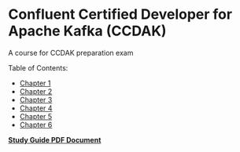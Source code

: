 # Confluent Certified Developer for Apache Kafka (CCDAK)

A course for CCDAK preparation exam

Table of Contents:

- [Chapter 1](chapter-1/chapter-1.getting-started.md)
- [Chapter 2](chapter-2/chapter-2.building-a-practice-cluster.md)
- [Chapter 3](chapter-3/chapter-3.kafka-architecture-basics.md)
- [Chapter 4](chapter-4/chapter-4.kafka-and-java.md)
- [Chapter 5](chapter-5/chapter-5.kafka-streams.md)
- [Chapter 6](chapter-6/chapter-6.advanced-application-design-concept.md)

[**Study Guide PDF Document**](study-guide.pdf)
